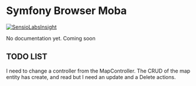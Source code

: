 Symfony Browser Moba
========================

[![SensioLabsInsight](https://insight.sensiolabs.com/projects/bc5fee8d-e5ca-41d0-ad70-d2906e6b1114/mini.png)](https://insight.sensiolabs.com/projects/bc5fee8d-e5ca-41d0-ad70-d2906e6b1114)

No documentation yet. Coming soon


TODO LIST
---------

I need to change a controller from the MapController. The CRUD of the map entity has create, and read but I need an update and a Delete actions.